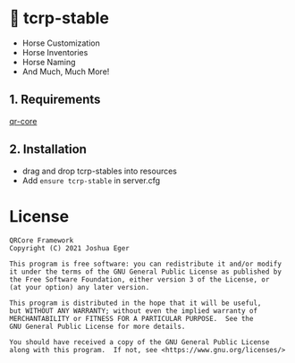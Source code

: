 # 🐴 tcrp-stable
* Horse Customization
* Horse Inventories
* Horse Naming 
* And Much, Much More! 



## 1. Requirements

[qr-core](https://github.com/QRCore-RedM-Re/qr-core)

## 2. Installation
- drag and drop tcrp-stables into resources
- Add ```ensure tcrp-stable``` in server.cfg


# License

    QRCore Framework
    Copyright (C) 2021 Joshua Eger

    This program is free software: you can redistribute it and/or modify
    it under the terms of the GNU General Public License as published by
    the Free Software Foundation, either version 3 of the License, or
    (at your option) any later version.

    This program is distributed in the hope that it will be useful,
    but WITHOUT ANY WARRANTY; without even the implied warranty of
    MERCHANTABILITY or FITNESS FOR A PARTICULAR PURPOSE.  See the
    GNU General Public License for more details.

    You should have received a copy of the GNU General Public License
    along with this program.  If not, see <https://www.gnu.org/licenses/>
